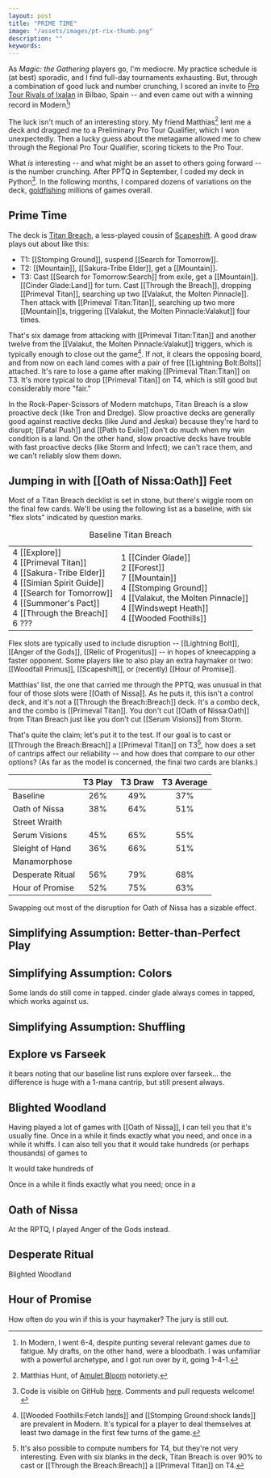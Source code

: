 ```yaml
---
layout: post
title: "PRIME TIME"
image: "/assets/images/pt-rix-thumb.png"
description: ""
keywords:
---
```


As *Magic: the Gathering* players go, I'm mediocre. My practice schedule is (at best) sporadic, and I find full-day tournaments exhausting. But, through a combination of good luck and number crunching, I scored an invite to [Pro Tour Rivals of Ixalan](https://magic.wizards.com/en/events/premierplay/protour/ptrix) in Bilbao, Spain -- and even came out with a winning record in Modern[^1]!

[^1]: In Modern, I went 6-4, despite punting several relevant games due to fatigue. My drafts, on the other hand, were a bloodbath. I was unfamiliar with a powerful archetype, and I got run over by it, going 1-4-1.

The luck isn't much of an interesting story. My friend Matthias[^2] lent me a deck and dragged me to a Preliminary Pro Tour Qualifier, which I won unexpectedly. Then a lucky guess about the metagame allowed me to chew through the Regional Pro Tour Qualifier, scoring tickets to the Pro Tour.

[^2]: Matthias Hunt, of [Amulet Bloom](http://www.starcitygames.com/article/28042_Amulet-Combo-Primer.html) notoriety.

What *is* interesting -- and what might be an asset to others going forward -- is the number crunching. After PPTQ in September, I coded my deck in Python[^3]. In the following months, I compared dozens of variations on the deck, [goldfishing](https://mtg.gamepedia.com/Goldfishing) millions of games overall.

## Prime Time

The deck is [Titan Breach](https://www.mtggoldfish.com/archetype/modern-titan-breach-45175#paper), a less-played cousin of [Scapeshift](https://www.mtggoldfish.com/archetype/modern-titan-shift#paper). A good draw plays out about like this:

- T1: [[Stomping Ground]], suspend [[Search for Tomorrow]].
- T2: [[Mountain]], [[Sakura-Tribe Elder]], get a [[Mountain]].
- T3: Cast [[Search for Tomorrow:Search]] from exile, get a [[Mountain]]. [[Cinder Glade:Land]] for turn. Cast [[Through the Breach]], dropping [[Primeval Titan]], searching up two [[Valakut, the Molten Pinnacle]]. Then attack with [[Primeval Titan:Titan]], searching up two more [[Mountain]]s, triggering [[Valakut, the Molten Pinnacle:Valakut]] four times.

That's six damage from attacking with [[Primeval Titan:Titan]] and another twelve from the [[Valakut, the Molten Pinnacle:Valakut]] triggers, which is typically enough to close out the game[^4]. If not, it clears the opposing board, and from now on each land comes with a pair of free [[Lightning Bolt:Bolts]] attached. It's rare to lose a game after making [[Primeval Titan:Titan]] on T3. It's more typical to drop [[Primeval Titan]] on T4, which is still good but considerably more "fair."

[^4]: [[Wooded Foothills:Fetch lands]] and [[Stomping Ground:shock lands]] are prevalent in Modern. It's typical for a player to deal themselves at least two damage in the first few turns of the game.

In the Rock-Paper-Scissors of Modern matchups, Titan Breach is a slow proactive deck (like Tron and Dredge). Slow proactive decks are generally good against reactive decks (like Jund and Jeskai) because they're hard to disrupt; [[Fatal Push]] and [[Path to Exile]] don't do much when my win condition is a land. On the other hand, slow proactive decks have trouble with fast proactive decks (like Storm and Infect); we can't race them, and we can't reliably slow them down.

## Jumping in with [[Oath of Nissa:Oath]] Feet

Most of a Titan Breach decklist is set in stone, but there's wiggle room on the final few cards. We'll be using the following list as a baseline, with six "flex slots" indicated by question marks.

<table class="cardlist">
    <caption class="deckname">Baseline Titan Breach</caption>
    <tr>
        <td>
            4 [[Explore]]<br>
            4 [[Primeval Titan]]<br>
            4 [[Sakura-Tribe Elder]]<br>
            4 [[Simian Spirit Guide]]<br>
            4 [[Search for Tomorrow]]<br>
            4 [[Summoner's Pact]]<br>
            4 [[Through the Breach]]<br>
            6 ???<br>
        </td>
        <td>
            1 [[Cinder Glade]]<br>
            2 [[Forest]]<br>
            7 [[Mountain]]<br>
            4 [[Stomping Ground]]<br>
            4 [[Valakut, the Molten Pinnacle]]<br>
            4 [[Windswept Heath]]<br>
            4 [[Wooded Foothills]]<br>
        </td>
    </tr>
</table>

Flex slots are typically used to include disruption -- [[Lightning Bolt]], [[Anger of the Gods]], [[Relic of Progenitus]] -- in hopes of kneecapping a faster opponent. Some players like to also play an extra haymaker or two: [[Woodfall Primus]], [[Scapeshift]], or (recently) [[Hour of Promise]].

Matthias' list, the one that carried me through the PPTQ, was unusual in that four of those slots were [[Oath of Nissa]]. As he puts it, this isn't a control deck, and it's not a [[Through the Breach:Breach]] deck. It's a combo deck, and the combo is [[Primeval Titan]]. You don't cut [[Oath of Nissa:Oath]] from Titan Breach just like you don't cut [[Serum Visions]] from Storm.

That's quite the claim; let's put it to the test. If our goal is to cast or [[Through the Breach:Breach]] a [[Primeval Titan]] on T3[^6], how does a set of cantrips affect our reliability -- and how does that compare to our other options? (As far as the model is concerned, the final two cards are blanks.)

[^6]: It's also possible to compute numbers for T4, but they're not very interesting. Even with six blanks in the deck, Titan Breach is over 90% to cast or [[Through the Breach:Breach]] a [[Primeval Titan]] on T4.

|                  | T3 Play | T3 Draw | T3 Average |
|:-----------------|:-------:|:-------:|:----------:|
| Baseline         | 26%     | 49%     | 37%        |
| Oath of Nissa    | 38%     | 64%     | 51%        |
| Street Wraith    |         |         |            |
| Serum Visions    | 45%     | 65%     | 55%        |
| Sleight of Hand  | 36%     | 66%     | 51%        |
| Manamorphose     |         |         |            |
| Desperate Ritual | 56%     | 79%     | 68%        |
| Hour of Promise  | 52%     | 75%     | 63%        |

Swapping out most of the disruption for Oath of Nissa has a sizable effect.






## Simplifying Assumption: Better-than-Perfect Play

## Simplifying Assumption: Colors

Some lands do still come in tapped. cinder glade always comes in tapped, which works against us.

## Simplifying Assumption: Shuffling








## Explore vs Farseek

it bears noting that our baseline list runs explore over farseek... the difference is huge with a 1-mana cantrip, but still present always.


## Blighted Woodland






Having played a lot of games with [[Oath of Nissa]], I can tell you that it's usually fine. Once in a while it finds exactly what you need, and once in a while it whiffs. I can also tell you that it would take hundreds (or perhaps thousands) of games to


It would take hundreds of







Once in a while it finds exactly what you need; once in a













[^9]: Compared to Scapeshift, Titan Breach is a bit better against counterspell-based decks (because Through the Breach is an instant), but a bit worse against discard-based decks (because Through the Breach doesn't do anything if you make me discard Primeval Titan).






















## Oath of Nissa

At the RPTQ, I played Anger of the Gods instead.

## Desperate Ritual

Blighted Woodland

## Hour of Promise

How often do you win if this is your haymaker? The jury is still out.























[^3]: Code is visible on GitHub [here](https://github.com/charles-uno/valakut/blob/master/driver.py). Comments and pull requests welcome!
